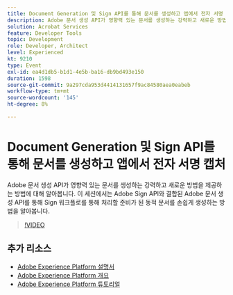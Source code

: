```yaml
---
title: Document Generation 및 Sign API를 통해 문서를 생성하고 앱에서 전자 서명 캡처
description: Adobe 문서 생성 API가 영향력 있는 문서를 생성하는 강력하고 새로운 방법을 제공하는 방법에 대해 알아봅니다. 이 세션에서는 Adobe Sign API와 결합된 Adobe 문서 생성 API를 통해 Sign 워크플로를 통해 처리할 준비가 된 동적 문서를 손쉽게 생성하는 방법을 알아봅니다.
solution: Acrobat Services
feature: Developer Tools
topic: Development
role: Developer, Architect
level: Experienced
kt: 9210
type: Event
exl-id: ea4d1db5-b1d1-4e5b-ba16-db9bd493e150
duration: 1598
source-git-commit: 9a297cda953d4414131657f9ac84580aea0eabeb
workflow-type: tm+mt
source-wordcount: '145'
ht-degree: 8%

---
```


# Document Generation 및 Sign API를 통해 문서를 생성하고 앱에서 전자 서명 캡처

Adobe 문서 생성 API가 영향력 있는 문서를 생성하는 강력하고 새로운 방법을 제공하는 방법에 대해 알아봅니다. 이 세션에서는 Adobe Sign API와 결합된 Adobe 문서 생성 API를 통해 Sign 워크플로를 통해 처리할 준비가 된 동적 문서를 손쉽게 생성하는 방법을 알아봅니다.

>[!VIDEO](https://video.tv.adobe.com/v/338094/?quality=12&learn=on&hidetitle=true)

## 추가 리소스

- [Adobe Experience Platform 설명서](https://experienceleague.adobe.com/docs/experience-platform.html?lang=ko)
- [Adobe Experience Platform 개요](https://experienceleague.adobe.com/docs/experience-platform/landing/home.html?lang=ko)
- [Adobe Experience Platform 튜토리얼](https://experienceleague.adobe.com/docs/platform-learn/tutorials/overview.html?lang=ko)
